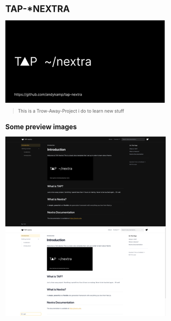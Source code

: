 # TAP-*NEXTRA

![Tap](./tap.png)

> This is a Trow-Away-Project i do to learn new stuff

## Some preview images

![Preview1](./preview.png)
![Preview2](./preview2.png)
